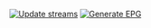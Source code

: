 [![Update streams](https://github.com/warningfm/streams/actions/workflows/update-yt.yml/badge.svg)](https://github.com/warningfm/streams/actions/workflows/update-yt.yml)
[![Generate EPG](https://github.com/warningfm/streams/actions/workflows/gen-epg.yml/badge.svg)](https://github.com/warningfm/streams/actions/workflows/gen-epg.yml)
